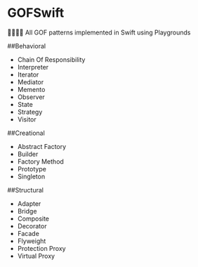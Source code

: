 # GOFSwift
👨‍👩‍👧‍👦 All GOF patterns implemented in Swift using Playgrounds

##Behavioral

* Chain Of Responsibility
* Interpreter
* Iterator
* Mediator
* Memento
* Observer
* State
* Strategy
* Visitor

##Creational

* Abstract Factory
* Builder
* Factory Method
* Prototype
* Singleton

##Structural

* Adapter
* Bridge
* Composite
* Decorator
* Facade
* Flyweight
* Protection Proxy
* Virtual Proxy
